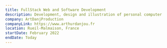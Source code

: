 ```yaml
---
title: FullStack Web and Software Development
description: Development, design and illustration of personal computer projects. Learning new technologies and programming languages.
company: ArtDanjProduction
companyLink: https://www.arthurdanjou.fr
location: Rueil-Malmaison, France
startDate: February 2022
endDate: Today
---
```

